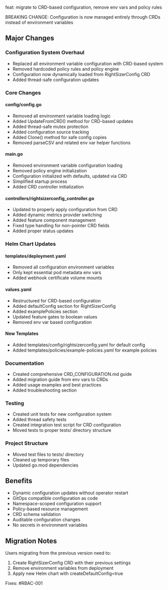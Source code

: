 feat: migrate to CRD-based configuration, remove env vars and policy rules

BREAKING CHANGE: Configuration is now managed entirely through CRDs instead of environment variables

## Major Changes

### Configuration System Overhaul
- Replaced all environment variable configuration with CRD-based system
- Removed hardcoded policy rules and policy engine
- Configuration now dynamically loaded from RightSizerConfig CRD
- Added thread-safe configuration updates

### Core Changes

#### config/config.go
- Removed all environment variable loading logic
- Added UpdateFromCRD() method for CRD-based updates
- Added thread-safe mutex protection
- Added configuration source tracking
- Added Clone() method for safe config copies
- Removed parseCSV and related env var helper functions

#### main.go
- Removed environment variable configuration loading
- Removed policy engine initialization
- Configuration initialized with defaults, updated via CRD
- Simplified startup process
- Added CRD controller initialization

#### controllers/rightsizerconfig_controller.go
- Updated to properly apply configuration from CRD
- Added dynamic metrics provider switching
- Added feature component management
- Fixed type handling for non-pointer CRD fields
- Added proper status updates

### Helm Chart Updates

#### templates/deployment.yaml
- Removed all configuration environment variables
- Only kept essential pod metadata env vars
- Added webhook certificate volume mounts

#### values.yaml
- Restructured for CRD-based configuration
- Added defaultConfig section for RightSizerConfig
- Added examplePolicies section
- Updated feature gates to boolean values
- Removed env var based configuration

#### New Templates
- Added templates/config/rightsizerconfig.yaml for default config
- Added templates/policies/example-policies.yaml for example policies

### Documentation
- Created comprehensive CRD_CONFIGURATION.md guide
- Added migration guide from env vars to CRDs
- Added usage examples and best practices
- Added troubleshooting section

### Testing
- Created unit tests for new configuration system
- Added thread safety tests
- Created integration test script for CRD configuration
- Moved tests to proper tests/ directory structure

### Project Structure
- Moved test files to tests/ directory
- Cleaned up temporary files
- Updated go.mod dependencies

## Benefits
- Dynamic configuration updates without operator restart
- GitOps compatible configuration as code
- Namespace-scoped configuration support
- Policy-based resource management
- CRD schema validation
- Auditable configuration changes
- No secrets in environment variables

## Migration Notes
Users migrating from the previous version need to:
1. Create RightSizerConfig CRD with their previous settings
2. Remove environment variables from deployment
3. Apply new Helm chart with createDefaultConfig=true

Fixes: #RBAC-001